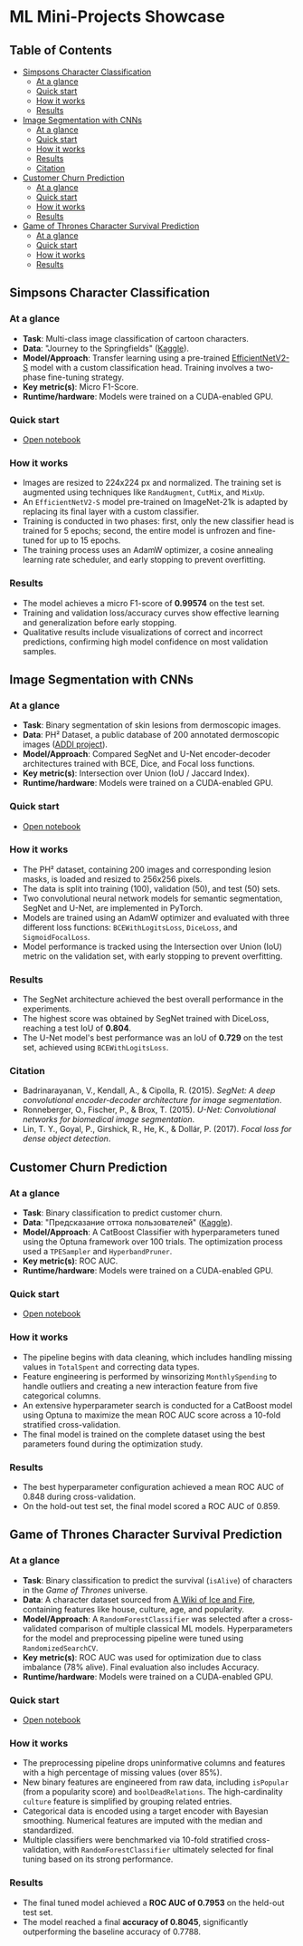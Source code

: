 # ML Mini-Projects Showcase

## Table of Contents

- [Simpsons Character Classification](#simpsons-character-classification)
  - [At a glance](#at-a-glance)
  - [Quick start](#quick-start)
  - [How it works](#how-it-works)
  - [Results](#results)
- [Image Segmentation with CNNs](#image-segmentation-with-cnns)
  - [At a glance](#at-a-glance-1)
  - [Quick start](#quick-start-1)
  - [How it works](#how-it-works-1)
  - [Results](#results-1)
  - [Citation](#citation)
- [Customer Churn Prediction](#customer-churn-prediction)
  - [At a glance](#at-a-glance-2)
  - [Quick start](#quick-start-2)
  - [How it works](#how-it-works-2)
  - [Results](#results-2)
- [Game of Thrones Character Survival Prediction](#game-of-thrones-character-survival-prediction)
  - [At a glance](#at-a-glance-3)
  - [Quick start](#quick-start-3)
  - [How it works](#how-it-works-3)
  - [Results](#results-3)

## Simpsons Character Classification

### At a glance
*   **Task**: Multi-class image classification of cartoon characters.
*   **Data**: "Journey to the Springfields" ([Kaggle](https://www.kaggle.com/competitions/journey-springfield)).
*   **Model/Approach**: Transfer learning using a pre-trained [EfficientNetV2-S](https://huggingface.co/timm/tf_efficientnetv2_s.in21k_ft_in1k) model with a custom classification head. Training involves a two-phase fine-tuning strategy.
*   **Key metric(s)**: Micro F1-Score.
*   **Runtime/hardware**: Models were trained on a CUDA-enabled GPU.

### Quick start
*   [Open notebook](./dl_cv_classification_simpsons/main.ipynb)

### How it works
*   Images are resized to 224x224 px and normalized. The training set is augmented using techniques like `RandAugment`, `CutMix`, and `MixUp`.
*   An `EfficientNetV2-S` model pre-trained on ImageNet-21k is adapted by replacing its final layer with a custom classifier.
*   Training is conducted in two phases: first, only the new classifier head is trained for 5 epochs; second, the entire model is unfrozen and fine-tuned for up to 15 epochs.
*   The training process uses an AdamW optimizer, a cosine annealing learning rate scheduler, and early stopping to prevent overfitting.

### Results
*   The model achieves a micro F1-score of **0.99574** on the test set.
*   Training and validation loss/accuracy curves show effective learning and generalization before early stopping.
*   Qualitative results include visualizations of correct and incorrect predictions, confirming high model confidence on most validation samples.

## Image Segmentation with CNNs

### At a glance
*   **Task**: Binary segmentation of skin lesions from dermoscopic images.
*   **Data**: PH² Dataset, a public database of 200 annotated dermoscopic images ([ADDI project](https://www.fc.up.pt/addi/ph2%20database.html)).
*   **Model/Approach**: Compared SegNet and U-Net encoder-decoder architectures trained with BCE, Dice, and Focal loss functions.
*   **Key metric(s)**: Intersection over Union (IoU / Jaccard Index).
*   **Runtime/hardware**: Models were trained on a CUDA-enabled GPU.

### Quick start
*   [Open notebook](./dl_semantic_segmentation_medical/main.ipynb)

### How it works
*   The PH² dataset, containing 200 images and corresponding lesion masks, is loaded and resized to 256x256 pixels.
*   The data is split into training (100), validation (50), and test (50) sets.
*   Two convolutional neural network models for semantic segmentation, SegNet and U-Net, are implemented in PyTorch.
*   Models are trained using an AdamW optimizer and evaluated with three different loss functions: `BCEWithLogitsLoss`, `DiceLoss`, and `SigmoidFocalLoss`.
*   Model performance is tracked using the Intersection over Union (IoU) metric on the validation set, with early stopping to prevent overfitting.

### Results
*   The SegNet architecture achieved the best overall performance in the experiments.
*   The highest score was obtained by SegNet trained with DiceLoss, reaching a test IoU of **0.804**.
*   The U-Net model's best performance was an IoU of **0.729** on the test set, achieved using `BCEWithLogitsLoss`.

### Citation
*   Badrinarayanan, V., Kendall, A., & Cipolla, R. (2015). *SegNet: A deep convolutional encoder-decoder architecture for image segmentation*.
*   Ronneberger, O., Fischer, P., & Brox, T. (2015). *U-Net: Convolutional networks for biomedical image segmentation*.
*   Lin, T. Y., Goyal, P., Girshick, R., He, K., & Dollár, P. (2017). *Focal loss for dense object detection*.

## Customer Churn Prediction

### At a glance
*   **Task**: Binary classification to predict customer churn.
*   **Data**: "Предсказание оттока пользователей" ([Kaggle](https://www.kaggle.com/c/advanced-dls-spring-2021/)).
*   **Model/Approach**: A CatBoost Classifier with hyperparameters tuned using the Optuna framework over 100 trials. The optimization process used a `TPESampler` and `HyperbandPruner`.
*   **Key metric(s)**: ROC AUC.
*   **Runtime/hardware**: Models were trained on a CUDA-enabled GPU.

### Quick start
*   [Open notebook](./ml_classification_churn/main.ipynb)

### How it works
*   The pipeline begins with data cleaning, which includes handling missing values in `TotalSpent` and correcting data types.
*   Feature engineering is performed by winsorizing `MonthlySpending` to handle outliers and creating a new interaction feature from five categorical columns.
*   An extensive hyperparameter search is conducted for a CatBoost model using Optuna to maximize the mean ROC AUC score across a 10-fold stratified cross-validation.
*   The final model is trained on the complete dataset using the best parameters found during the optimization study.

### Results
*   The best hyperparameter configuration achieved a mean ROC AUC of 0.848 during cross-validation.
*   On the hold-out test set, the final model scored a ROC AUC of 0.859.

## Game of Thrones Character Survival Prediction

### At a glance
*   **Task**: Binary classification to predict the survival (`isAlive`) of characters in the *Game of Thrones* universe.
*   **Data**: A character dataset sourced from [A Wiki of Ice and Fire](http://awoiaf.westeros.org/), containing features like house, culture, age, and popularity.
*   **Model/Approach**: A `RandomForestClassifier` was selected after a cross-validated comparison of multiple classical ML models. Hyperparameters for the model and preprocessing pipeline were tuned using `RandomizedSearchCV`.
*   **Key metric(s)**: ROC AUC was used for optimization due to class imbalance (78% alive). Final evaluation also includes Accuracy.
*   **Runtime/hardware**: Models were trained on a CUDA-enabled GPU.

### Quick start
*   [Open notebook](./ml_classification_game_of_thrones/main.ipynb)

### How it works
*   The preprocessing pipeline drops uninformative columns and features with a high percentage of missing values (over 85%).
*   New binary features are engineered from raw data, including `isPopular` (from a popularity score) and `boolDeadRelations`. The high-cardinality `culture` feature is simplified by grouping related entries.
*   Categorical data is encoded using a target encoder with Bayesian smoothing. Numerical features are imputed with the median and standardized.
*   Multiple classifiers were benchmarked via 10-fold stratified cross-validation, with `RandomForestClassifier` ultimately selected for final tuning based on its strong performance.

### Results
*   The final tuned model achieved a **ROC AUC of 0.7953** on the held-out test set.
*   The model reached a final **accuracy of 0.8045**, significantly outperforming the baseline accuracy of 0.7788.

<!-- [← Back to Showcase](./README.md) -->
